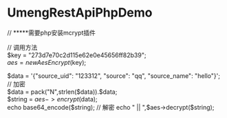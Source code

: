 # UmengRestApiPhpDemo

// *****需要php安装mcrypt插件

// 调用方法  
$key = "273d7e70c2d115e62e0e45656ff82b39";  
$aes = new AesEncrypt($key);  

$data = '{"source_uid": "123312", "source": "qq", "source_name": "hello"}';  
// 加密  
$data = pack("N",strlen($data)).$data;  
$string = $aes->encrypt($data);  
echo base64_encode($string);  
// 解密  
echo " ||  ",$aes->decrypt($string);  
